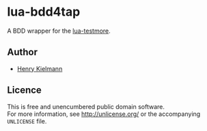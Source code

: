 lua-bdd4tap
===========

A BDD wrapper for the [lua-testmore](http://fperrad.github.io/lua-TestMore/).


Author
------

- [Henry Kielmann](http://henry4k.de/)


Licence
-------

This is free and unencumbered public domain software.  
For more information, see http://unlicense.org/ or the accompanying `UNLICENSE` file.
